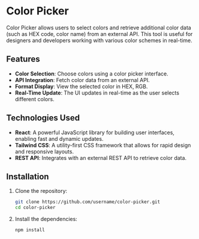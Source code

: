# Color Picker

Color Picker allows users to select colors and retrieve additional color data (such as HEX code, color name) from an external API. This tool is useful for designers and developers working with various color schemes in real-time.

## Features
- **Color Selection**: Choose colors using a color picker interface.
- **API Integration**: Fetch color data from an external API.
- **Format Display**: View the selected color in HEX, RGB.
- **Real-Time Update**: The UI updates in real-time as the user selects different colors.

## Technologies Used
- **React**: A powerful JavaScript library for building user interfaces, enabling fast and dynamic updates.
- **Tailwind CSS**: A utility-first CSS framework that allows for rapid design and responsive layouts.
- **REST API**: Integrates with an external REST API to retrieve color data.

## Installation

1. Clone the repository:
   ```bash
   git clone https://github.com/username/color-picker.git
   cd color-picker

2. Install the dependencies:
   
   ```bash
   npm install

